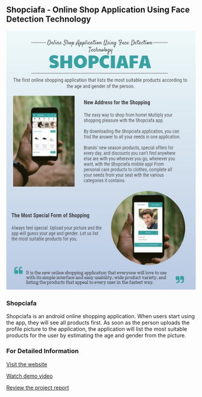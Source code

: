 ## Shopciafa - Online Shop Application Using Face Detection Technology

![Poster](https://github.com/tugbaguler/Shopciafa/blob/master/assets/poster1.jpg)

### Shopciafa
Shopciafa is an android online shopping application. When users start using the app, they will see all products first. As soon as the person uploads the profile picture to the application, the application will list the most suitable products for the user by estimating the age and gender from the picture.

### For Detailed Information
[Visit the website](https://shopciafa.wordpress.com/shopciafa/)

[Watch demo video](https://youtu.be/d0mv6cGuZFU)

[Review the project report](https://github.com/tugbaguler/Shopciafa/blob/master/REPORT/Shopciafa.pdf)


